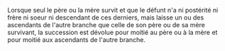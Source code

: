   
 Lorsque seul le père ou la mère survit et que le défunt n'a ni postérité ni frère ni soeur ni descendant de ces derniers, mais laisse un ou des ascendants de l'autre branche que celle de son père ou de sa mère survivant, la succession est dévolue pour moitié au père ou à la mère et pour moitié aux ascendants de l'autre branche.  

  
